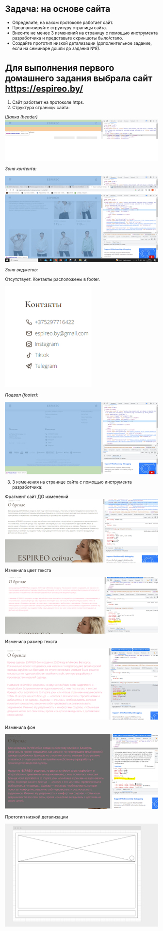 # **Задача: на основе сайта**
- Определите, на каком протоколе работает сайт.
- Проанализируйте структуру страницы сайта.
- Внесите не менее 3 изменений на страницу с помощью инструмента разработчика и представьте скриншоты было/стало.
- Создайте прототип низкой детализации (дополнительное задание, если на семинаре дошли до задания №8).

# Для выполнения первого домашнего задания выбрала сайт https://espireo.by/

1. Сайт работает на протоколе https.
2. Структура страницы сайта:

*Шапка (header)*
![](Header.png)

*Зона контента:*

![](Content.PNG)

*Зона виджетов:*

Отсутствует. Контакты расположены в footer.

![](widget.PNG)

*Подвал (footer):*

![](Footer.PNG)

3. 3 изменения на странице сайта с помощью инструмента разработчика:

Фрагмент сайт ДО изменений
![](BYLO.PNG)

Изменила цвет текста

![](color.PNG)

Изменила размер текста

![](size.PNG)

Изменила фон 

![](background.PNG)

Прототип низкой детализации 

![](prototipe.png)





